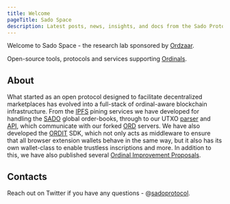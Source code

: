 ```yaml
---
title: Welcome
pageTitle: Sado Space
description: Latest posts, news, insights, and docs from the Sado Protocol Team.
---
```


Welcome to Sado Space - the research lab sponsored by [Ordzaar](https://ordzaar.com). 

Open-source tools, protocols and services supporting [Ordinals](https://docs.ordinals.com/).

## About

What started as an open protocol designed to facilitate decentralized marketplaces has evolved into a full-stack of ordinal-aware blockchain infrastructure. From the [IPFS](https://sado.space/docs/ipfs-introduction) pining services we have developed for handling the [SADO](https://sado.space/docs/sdk-introduction) global order-books, through to our UTXO [parser](https://github.com/sadoprotocol/utxo-parser) and [API](https://github.com/sadoprotocol/utxo-api), which communicate with our forked [ORD](https://github.com/sadoprotocol/ord) servers. We have also developed the [ORDIT](https://sado.space/docs/ordit-introduction) SDK, which not only acts as middleware to ensure that all browser extension wallets behave in the same way, but it also has its own wallet-class to enable trustless inscriptions and more. In addition to this, we have also published several [Ordinal Improvement Proposals](https://www.oips.io/).

## Contacts

Reach out on Twitter if you have any questions - @[sadoprotocol](https://twitter.com/sadoprotocol).
